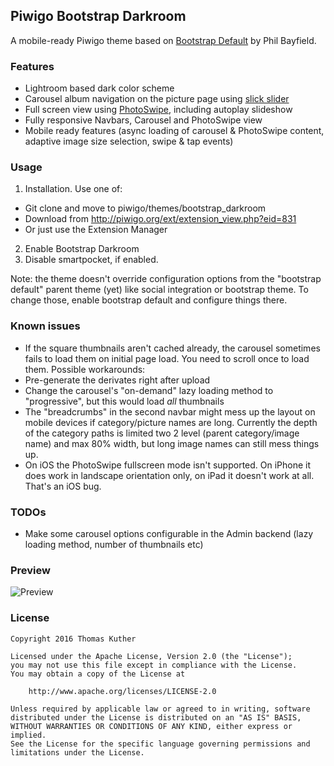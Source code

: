 Piwigo Bootstrap Darkroom
-------------------
A mobile-ready Piwigo theme based on [Bootstrap Default](https://github.com/Philio/bootstrapdefault) by Phil Bayfield.

### Features

* Lightroom based dark color scheme
* Carousel album navigation on the picture page using [slick slider](http://kenwheeler.github.io/slick/)
* Full screen view using [PhotoSwipe](http://photoswipe.com), including autoplay slideshow
* Fully responsive Navbars, Carousel and PhotoSwipe view
* Mobile ready features (async loading of carousel & PhotoSwipe content, adaptive image size selection, swipe & tap events) 

### Usage

1. Installation. Use one of:
 * Git clone and move to piwigo/themes/bootstrap_darkroom
 * Download from http://piwigo.org/ext/extension_view.php?eid=831
 * Or just use the Extension Manager
2. Enable Bootstrap Darkroom
3. Disable smartpocket, if enabled.

Note: the theme doesn't override configuration options from the "bootstrap default" parent theme (yet)
like social integration or bootstrap theme. To change those, enable bootstrap default and configure things there.

### Known issues

* If the square thumbnails aren't cached already, the carousel sometimes fails to load them on initial page load.
You need to scroll once to load them. Possible workarounds:
 * Pre-generate the derivates right after upload
 * Change the carousel's "on-demand" lazy loading method to "progressive", but this would load _all_ thumbnails
* The "breadcrumbs" in the second navbar might mess up the layout on mobile devices if category/picture names are long. Currently the depth of the category paths is limited two 2 level (parent category/image name) and max 80% width, but long image names can still mess things up.
* On iOS the PhotoSwipe fullscreen mode isn't supported. On iPhone it does work in landscape orientation only, on iPad it doesn't work at all. That's an iOS bug.

### TODOs

* Make some carousel options configurable in the Admin backend (lazy loading method, number of thumbnails etc)

### Preview

![Preview](https://raw.githubusercontent.com/tkuther/piwigo-bootstrap-darkroom/master/screenshot.png)

### License

```
Copyright 2016 Thomas Kuther

Licensed under the Apache License, Version 2.0 (the "License");
you may not use this file except in compliance with the License.
You may obtain a copy of the License at

    http://www.apache.org/licenses/LICENSE-2.0

Unless required by applicable law or agreed to in writing, software
distributed under the License is distributed on an "AS IS" BASIS,
WITHOUT WARRANTIES OR CONDITIONS OF ANY KIND, either express or implied.
See the License for the specific language governing permissions and
limitations under the License.
```
